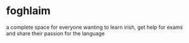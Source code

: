 # foghlaim
a complete space for everyone wanting to learn irish, get help for exams and share their passion for the language
